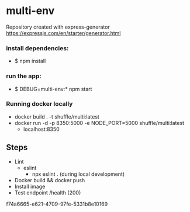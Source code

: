 # multi-env

Repository created with express-generator
https://expressjs.com/en/starter/generator.html

### install dependencies:

- $ npm install

### run the app:

- $ DEBUG=multi-env:\* npm start

### Running docker locally

- docker build . -t shuffle/multi:latest
- docker run -d -p 8350:5000 -e NODE_PORT=5000 shuffle/multi:latest
  - localhost:8350

## Steps

- Lint
  - eslint
    - npx eslint . (during local development)
- Docker build && docker push
- Install image
- Test endpoint /health (200)


f74a6665-e621-4709-97fe-5331b8e10169